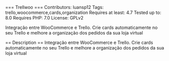 === Trellwoo ===
Contributors: luansp12
Tags: trello,woocommerce,cards,organization
Requires at least: 4.7
Tested up to: 8.0
Requires PHP: 7.0
License: GPLv2

Integração entre WooCommerce e Trello. Crie cards automaticamente no seu Trello e melhore a organização dos pedidos da sua loja virtual

== Description ==
Integração entre WooCommerce e Trello. Crie cards automaticamente no seu Trello e melhore a organização dos pedidos da sua loja virtual